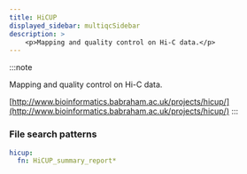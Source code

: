 ```yaml
---
title: HiCUP
displayed_sidebar: multiqcSidebar
description: >
    <p>Mapping and quality control on Hi-C data.</p>
---
```


<!--
~~~~~ DO NOT EDIT ~~~~~
This file is autogenerated from the MultiQC module python docstring.
Do not edit the markdown, it will be overwritten.

File path for the source of this content: multiqc/modules/hicup/hicup.py
~~~~~~~~~~~~~~~~~~~~~~~
-->

:::note
<p>Mapping and quality control on Hi-C data.</p>

[http://www.bioinformatics.babraham.ac.uk/projects/hicup/](http://www.bioinformatics.babraham.ac.uk/projects/hicup/)
:::

### File search patterns

```yaml
hicup:
  fn: HiCUP_summary_report*
```
    